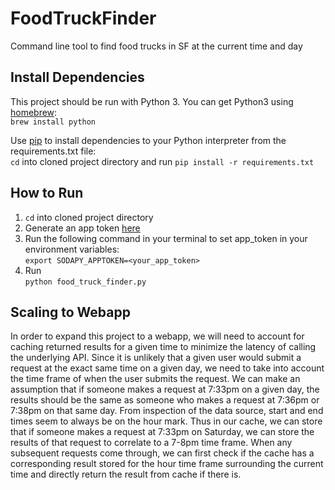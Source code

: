 # FoodTruckFinder
Command line tool to find food trucks in SF at the current time and day

## Install Dependencies
This project should be run with Python 3. You can get Python3 using [homebrew](https://brew.sh/):<br />
`brew install python`

Use [pip](https://pypi.org/project/pip/) to install dependencies to your Python interpreter from the requirements.txt file:<br />
`cd` into cloned project directory and run `pip install -r requirements.txt`

## How to Run
1) `cd` into cloned project directory
2) Generate an app token [here](https://data.sfgov.org/profile/app_tokens)
3) Run the following command in your terminal to set app_token in your environment variables:<br />
`export SODAPY_APPTOKEN=<your_app_token>`
4) Run <br /> `python food_truck_finder.py`

## Scaling to Webapp
In order to expand this project to a webapp, we will need to account for caching returned results for a given time to minimize the latency of calling the underlying API.  Since it is unlikely that a given user would submit a request at the exact same time on a given day, we need to take into account the time frame of when the user submits the request.  We can make an assumption that if someone makes a request at 7:33pm on a given day, the results should be the same as someone who makes a request at 7:36pm or 7:38pm on that same day.  From inspection of the data source, start and end times seem to always be on the hour mark.  Thus in our cache, we can store that if someone makes a request at 7:33pm on Saturday, we can store the results of that request to correlate to a 7-8pm time frame.  When any subsequent requests come through, we can first check if the cache has a corresponding result stored for the hour time frame surrounding the current time and directly return the result from cache if there is.
